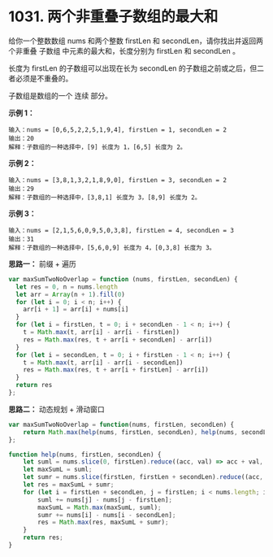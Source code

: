 # 1031. 两个非重叠子数组的最大和

给你一个整数数组 nums 和两个整数 firstLen 和 secondLen，请你找出并返回两个非重叠 子数组 中元素的最大和，长度分别为 firstLen 和 secondLen 。

长度为 firstLen 的子数组可以出现在长为 secondLen 的子数组之前或之后，但二者必须是不重叠的。

子数组是数组的一个 连续 部分。


**示例 1：**
```
输入：nums = [0,6,5,2,2,5,1,9,4], firstLen = 1, secondLen = 2
输出：20
解释：子数组的一种选择中，[9] 长度为 1，[6,5] 长度为 2。
```

**示例 2：**
```
输入：nums = [3,8,1,3,2,1,8,9,0], firstLen = 3, secondLen = 2
输出：29
解释：子数组的一种选择中，[3,8,1] 长度为 3，[8,9] 长度为 2。
```

**示例 3：**
```
输入：nums = [2,1,5,6,0,9,5,0,3,8], firstLen = 4, secondLen = 3
输出：31
解释：子数组的一种选择中，[5,6,0,9] 长度为 4，[0,3,8] 长度为 3。
```

**思路一：** 前缀 + 遍历
```js
var maxSumTwoNoOverlap = function (nums, firstLen, secondLen) {
  let res = 0, n = nums.length
  let arr = Array(n + 1).fill(0)
  for (let i = 0; i < n; i++) {
    arr[i + 1] = arr[i] + nums[i]
  }
  for (let i = firstLen, t = 0; i + secondLen - 1 < n; i++) {
    t = Math.max(t, arr[i] - arr[i - firstLen])
    res = Math.max(res, t + arr[i + secondLen] - arr[i])
  }
  for (let i = secondLen, t = 0; i + firstLen - 1 < n; i++) {
    t = Math.max(t, arr[i] - arr[i - secondLen])
    res = Math.max(res, t + arr[i + firstLen] - arr[i])
  }
  return res
};
```

**思路二：** 动态规划 + 滑动窗口
```js
var maxSumTwoNoOverlap = function(nums, firstLen, secondLen) {
    return Math.max(help(nums, firstLen, secondLen), help(nums, secondLen, firstLen));
};

function help(nums, firstLen, secondLen) {
    let suml = nums.slice(0, firstLen).reduce((acc, val) => acc + val, 0);
    let maxSumL = suml;
    let sumr = nums.slice(firstLen, firstLen + secondLen).reduce((acc, val) => acc + val, 0);
    let res = maxSumL + sumr;
    for (let i = firstLen + secondLen, j = firstLen; i < nums.length; i++, j++) {
        suml += nums[j] - nums[j - firstLen];
        maxSumL = Math.max(maxSumL, suml);
        sumr += nums[i] - nums[i - secondLen];
        res = Math.max(res, maxSumL + sumr);
    }
    return res;
}
```